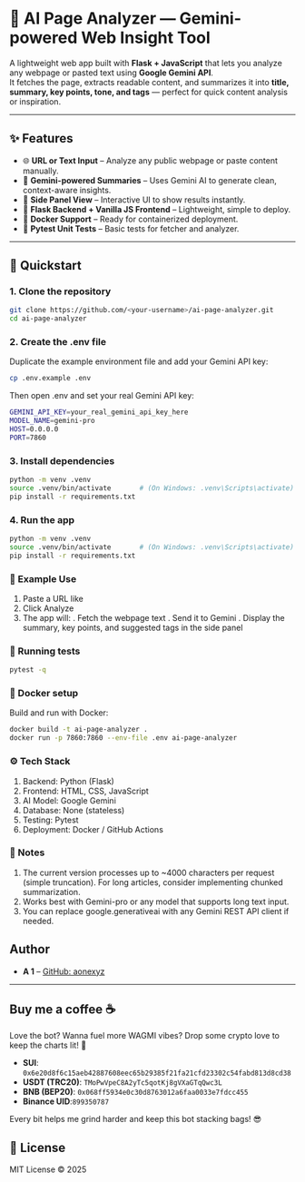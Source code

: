 # 🧠 AI Page Analyzer — Gemini-powered Web Insight Tool

A lightweight web app built with **Flask + JavaScript** that lets you analyze any webpage or pasted text using **Google Gemini API**.  
It fetches the page, extracts readable content, and summarizes it into **title, summary, key points, tone, and tags** — perfect for quick content analysis or inspiration.

---

## ✨ Features

- 🌐 **URL or Text Input** – Analyze any public webpage or paste content manually.  
- 🤖 **Gemini-powered Summaries** – Uses Gemini AI to generate clean, context-aware insights.  
- 🧩 **Side Panel View** – Interactive UI to show results instantly.  
- 🧱 **Flask Backend + Vanilla JS Frontend** – Lightweight, simple to deploy.  
- 🐳 **Docker Support** – Ready for containerized deployment.  
- 🧪 **Pytest Unit Tests** – Basic tests for fetcher and analyzer.

---

## 🚀 Quickstart

### 1. Clone the repository
```bash
git clone https://github.com/<your-username>/ai-page-analyzer.git
cd ai-page-analyzer
```
### 2. Create the .env file
Duplicate the example environment file and add your Gemini API key:
```bash
cp .env.example .env
```
Then open .env and set your real Gemini API key:
```bash
GEMINI_API_KEY=your_real_gemini_api_key_here
MODEL_NAME=gemini-pro
HOST=0.0.0.0
PORT=7860
```
### 3. Install dependencies
```bash
python -m venv .venv
source .venv/bin/activate       # (On Windows: .venv\Scripts\activate)
pip install -r requirements.txt
```
### 4. Run the app
```bash
python -m venv .venv
source .venv/bin/activate       # (On Windows: .venv\Scripts\activate)
pip install -r requirements.txt
```
### 🧠 Example Use
1. Paste a URL like
2. Click Analyze
3. The app will:
 . Fetch the webpage text
 . Send it to Gemini
 . Display the summary, key points, and suggested tags in the side panel

### 🧪 Running tests
```bash
pytest -q
```
### 🐳 Docker setup
Build and run with Docker:
```bash
docker build -t ai-page-analyzer .
docker run -p 7860:7860 --env-file .env ai-page-analyzer
```
### ⚙️ Tech Stack
1. Backend: Python (Flask)
2. Frontend: HTML, CSS, JavaScript
3. AI Model: Google Gemini
4. Database: None (stateless)
5. Testing: Pytest
6. Deployment: Docker / GitHub Actions

### 🧠 Notes
1. The current version processes up to ~4000 characters per request (simple truncation).
For long articles, consider implementing chunked summarization.
2. Works best with Gemini-pro or any model that supports long text input.
3. You can replace google.generativeai with any Gemini REST API client if needed.

## Author

- **A 1** – [GitHub: aonexyz](https://github.com/aonexyzl)

---

## Buy me a coffee ☕
Love the bot? Wanna fuel more WAGMI vibes? Drop some crypto love to keep the charts lit! 🙌
- **SUI**: `0x6e20d8f6c15aeb42887608eec65b29385f21fa21cfd23302c54fabd813d8cd38`
- **USDT (TRC20)**: `TMoPwVpeC8A2yTc5qotKj8gVXaGTqQwc3L`
- **BNB (BEP20)**: `0x068ff5934e0c30d8763012a6faa0033e7fdcc455`
- **Binance UID**:`899350787`

Every bit helps me grind harder and keep this bot stacking bags! 😎

## 🪪 License
MIT License © 2025 

